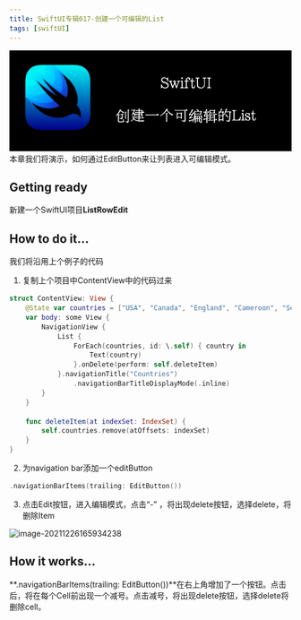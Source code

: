 ```yaml
---
title: SwiftUI专辑017-创建一个可编辑的List
tags: [swiftUI]
---
```

![headerimg](./Header.png)
本章我们将演示，如何通过EditButton来让列表进入可编辑模式。
<!--truncate-->
## Getting ready

新建一个SwiftUI项目**ListRowEdit**

## How to do it…

我们将沿用上个例子的代码

1. 复制上个项目中ContentView中的代码过来
```swift
struct ContentView: View {
    @State var countries = ["USA", "Canada", "England", "Cameroon", "South Africa", "Mexico" , "Japan", "South Korea"]
    var body: some View {
        NavigationView {
            List {
                ForEach(countries, id: \.self) { country in
                    Text(country)
                }.onDelete(perform: self.deleteItem)
            }.navigationTitle("Countries")
                .navigationBarTitleDisplayMode(.inline)
        }
    }
   
    func deleteItem(at indexSet: IndexSet) {
        self.countries.remove(atOffsets: indexSet)
    }
}
```

2. 为navigation bar添加一个editButton
```swift
.navigationBarItems(trailing: EditButton())
```

3. 点击Edit按钮，进入编辑模式，点击“-” ，将出现delete按钮，选择delete，将删除Item

![image-20211226165934238](https://tva1.sinaimg.cn/large/008i3skNly1gxrcaycba8j30hi0j8q3g.jpg)

## How it works…

**.navigationBarItems(trailing: EditButton())**在右上角增加了一个按钮。点击后，将在每个Cell前出现一个减号。点击减号，将出现delete按钮，选择delete将删除cell。
